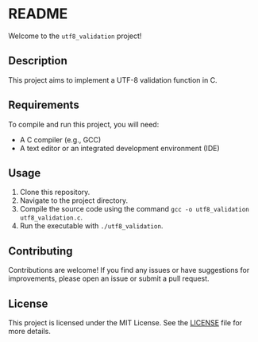 # README

Welcome to the `utf8_validation` project!

## Description

This project aims to implement a UTF-8 validation function in C.

## Requirements

To compile and run this project, you will need:

- A C compiler (e.g., GCC)
- A text editor or an integrated development environment (IDE)

## Usage

1. Clone this repository.
2. Navigate to the project directory.
3. Compile the source code using the command `gcc -o utf8_validation utf8_validation.c`.
4. Run the executable with `./utf8_validation`.

## Contributing

Contributions are welcome! If you find any issues or have suggestions for improvements, please open an issue or submit a pull request.

## License

This project is licensed under the MIT License. See the [LICENSE](LICENSE) file for more details.
